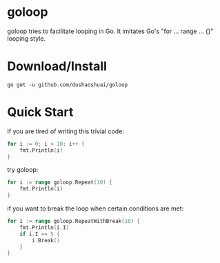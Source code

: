 # goloop

goloop tries to facilitate looping in Go.
It imitates Go's "for ... range ... {}" looping style.

# Download/Install

```shell
go get -u github.com/dushaoshuai/goloop
```

# Quick Start

If you are tired of writing this trivial code:

```go
for i := 0; i < 10; i++ {
	fmt.Println(i)
}
```

try goloop:

```go
for i := range goloop.Repeat(10) {
	fmt.Println(i)
}
```

if you want to break the loop when certain conditions are met:

```go
for i := range goloop.RepeatWithBreak(10) {
	fmt.Println(i.I)
	if i.I == 5 {
		i.Break()
	}
}
```
